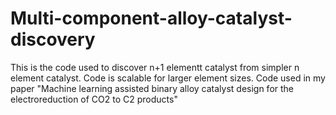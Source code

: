 # Multi-component-alloy-catalyst-discovery
This is the code used to discover n+1 elementt catalyst from simpler n element catalyst. Code is scalable for larger element sizes. Code used in my paper "Machine learning assisted binary alloy catalyst design for the electroreduction of CO2 to C2 products"
